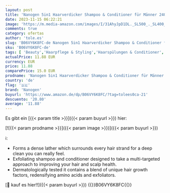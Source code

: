 ```yaml
---
layout: post
title: 'Nanogen 5in1 Haarverdicker Shampoo & Conditioner für Männer 240ml'
date: 2023-11-15 06:22:21
image: 'https://m.media-amazon.com/images/I/31AhyJpD1DL._SL500_._SL400_.jpg'
comments: true
category: ofertas
author: 'tole.es'
slug: 'B06VY6K8FC-de Nanogen 5in1 Haarverdicker Shampoo & Conditioner für...'
sku: 'B06VY6K8FC-de'
tags: [ 'Beauty','Haarpflege & Styling','Haarspülungen & Conditioner','Kosmetik','Shampoo & Spülung','nanogen','🇩🇪', ]
actualPrice: 11.88 EUR
currency: EUR
price: 11.88
comparePrice: 15.0 EUR
prodname: 'Nanogen 5in1 Haarverdicker Shampoo & Conditioner für Männer 240ml'
country: 'de'
flag: '🇩🇪'
brand: 'Nanogen'
buyurl: 'https://www.amazon.de/dp/B06VY6K8FC/?tag=tolees0ca-21'
descuento: '20.80'
average: '11.88'
---
```


Es gibt ein [{{< param title >}}]({{< param buyurl >}}) hier:

[![{{< param prodname >}}]({{< param image >}})]({{< param buyurl >}})

ℹ️:

- Forms a dense lather which surrounds every hair strand for a deep clean you can really feel.
- Exfoliating shampoo and conditioner designed to take a multi-targeted approach to improving your hair and scalp health.
- Dermatologically tested it contains a blend of unique hair growth factors, redensifying amino acids and exfoliators.

[🛒 kauf es hier!!]({{< param buyurl >}})
{{<world>}}B06VY6K8FC{{</world>}}

